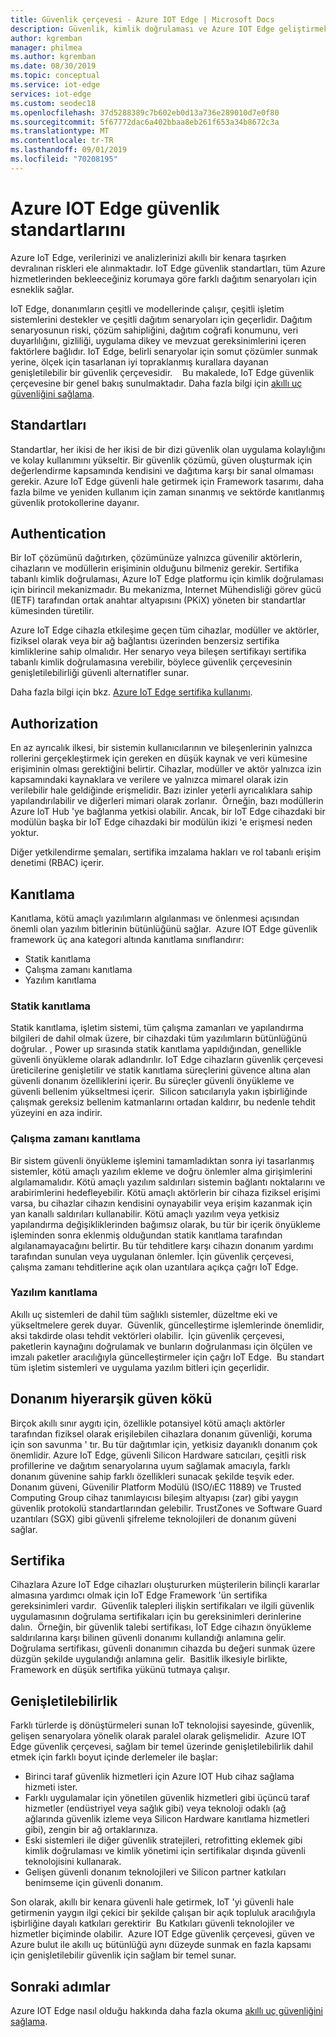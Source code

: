```yaml
---
title: Güvenlik çerçevesi - Azure IOT Edge | Microsoft Docs
description: Güvenlik, kimlik doğrulaması ve Azure IOT Edge geliştirmek için kullanılan ve çözümünüzü tasarlarken düşünülmesi gereken yetkilendirme standartları hakkında bilgi edinin
author: kgremban
manager: philmea
ms.author: kgremban
ms.date: 08/30/2019
ms.topic: conceptual
ms.service: iot-edge
services: iot-edge
ms.custom: seodec18
ms.openlocfilehash: 37d5288389c7b602eb0d13a736e289010d7e0f80
ms.sourcegitcommit: 5f67772dac6a402bbaa8eb261f653a34b8672c3a
ms.translationtype: MT
ms.contentlocale: tr-TR
ms.lasthandoff: 09/01/2019
ms.locfileid: "70208195"
---
```

# <a name="security-standards-for-azure-iot-edge"></a>Azure IOT Edge güvenlik standartlarını

Azure IoT Edge, verilerinizi ve analizlerinizi akıllı bir kenara taşırken devralınan riskleri ele alınmaktadır. IoT Edge güvenlik standartları, tüm Azure hizmetlerinden bekleeceğiniz korumaya göre farklı dağıtım senaryoları için esneklik sağlar. 

IoT Edge, donanımların çeşitli ve modellerinde çalışır, çeşitli işletim sistemlerini destekler ve çeşitli dağıtım senaryoları için geçerlidir. Dağıtım senaryosunun riski, çözüm sahipliğini, dağıtım coğrafi konumunu, veri duyarlılığını, gizliliği, uygulama dikey ve mevzuat gereksinimlerini içeren faktörlere bağlıdır. IoT Edge, belirli senaryolar için somut çözümler sunmak yerine, ölçek için tasarlanan iyi topraklanmış kurallara dayanan genişletilebilir bir güvenlik çerçevesidir. 
 
Bu makalede, IoT Edge güvenlik çerçevesine bir genel bakış sunulmaktadır. Daha fazla bilgi için [akıllı uç güvenliğini sağlama](https://azure.microsoft.com/blog/securing-the-intelligent-edge/).

## <a name="standards"></a>Standartları

Standartlar, her ikisi de her ikisi de bir dizi güvenlik olan uygulama kolaylığını ve kolay kullanımını yükseltir. Bir güvenlik çözümü, güven oluşturmak için değerlendirme kapsamında kendisini ve dağıtıma karşı bir sanal olmaması gerekir. Azure IoT Edge güvenli hale getirmek için Framework tasarımı, daha fazla bilme ve yeniden kullanım için zaman sınanmış ve sektörde kanıtlanmış güvenlik protokollerine dayanır. 

## <a name="authentication"></a>Authentication

Bir IoT çözümünü dağıtırken, çözümünüze yalnızca güvenilir aktörlerin, cihazların ve modüllerin erişiminin olduğunu bilmeniz gerekir. Sertifika tabanlı kimlik doğrulaması, Azure IoT Edge platformu için kimlik doğrulaması için birincil mekanizmadır. Bu mekanizma, Internet Mühendisliği görev gücü (IETF) tarafından ortak anahtar altyapısını (PKiX) yöneten bir standartlar kümesinden türetilir.     

Azure IoT Edge cihazla etkileşime geçen tüm cihazlar, modüller ve aktörler, fiziksel olarak veya bir ağ bağlantısı üzerinden benzersiz sertifika kimliklerine sahip olmalıdır. Her senaryo veya bileşen sertifikayı sertifika tabanlı kimlik doğrulamasına verebilir, böylece güvenlik çerçevesinin genişletilebilirliği güvenli alternatifler sunar. 

Daha fazla bilgi için bkz. [Azure IoT Edge sertifika kullanımı](iot-edge-certs.md).

## <a name="authorization"></a>Authorization

En az ayrıcalık ilkesi, bir sistemin kullanıcılarının ve bileşenlerinin yalnızca rollerini gerçekleştirmek için gereken en düşük kaynak ve veri kümesine erişiminin olması gerektiğini belirtir. Cihazlar, modüller ve aktör yalnızca izin kapsamındaki kaynaklara ve verilere ve yalnızca mimarel olarak izin verilebilir hale geldiğinde erişmelidir. Bazı izinler yeterli ayrıcalıklara sahip yapılandırılabilir ve diğerleri mimari olarak zorlanır.  Örneğin, bazı modüllerin Azure IoT Hub 'ye bağlanma yetkisi olabilir. Ancak, bir IoT Edge cihazdaki bir modülün başka bir IoT Edge cihazdaki bir modülün ikizi 'e erişmesi neden yoktur.

Diğer yetkilendirme şemaları, sertifika imzalama hakları ve rol tabanlı erişim denetimi (RBAC) içerir. 

## <a name="attestation"></a>Kanıtlama

Kanıtlama, kötü amaçlı yazılımların algılanması ve önlenmesi açısından önemli olan yazılım bitlerinin bütünlüğünü sağlar.  Azure IOT Edge güvenlik framework üç ana kategori altında kanıtlama sınıflandırır:

* Statik kanıtlama
* Çalışma zamanı kanıtlama
* Yazılım kanıtlama

### <a name="static-attestation"></a>Statik kanıtlama

Statik kanıtlama, işletim sistemi, tüm çalışma zamanları ve yapılandırma bilgileri de dahil olmak üzere, bir cihazdaki tüm yazılımların bütünlüğünü doğrular. , Power up sırasında statik kanıtlama yapıldığından, genellikle güvenli önyükleme olarak adlandırılır. IoT Edge cihazların güvenlik çerçevesi üreticilerine genişletilir ve statik kanıtlama süreçlerini güvence altına alan güvenli donanım özelliklerini içerir. Bu süreçler güvenli önyükleme ve güvenli bellenim yükseltmesi içerir.  Silicon satıcılarıyla yakın işbirliğinde çalışmak gereksiz bellenim katmanlarını ortadan kaldırır, bu nedenle tehdit yüzeyini en aza indirir. 

### <a name="runtime-attestation"></a>Çalışma zamanı kanıtlama

Bir sistem güvenli önyükleme işlemini tamamladıktan sonra iyi tasarlanmış sistemler, kötü amaçlı yazılım ekleme ve doğru önlemler alma girişimlerini algılamamalıdır. Kötü amaçlı yazılım saldırıları sistemin bağlantı noktalarını ve arabirimlerini hedefleyebilir. Kötü amaçlı aktörlerin bir cihaza fiziksel erişimi varsa, bu cihazlar cihazın kendisini oynayabilir veya erişim kazanmak için yan kanallı saldırıları kullanabilir. Kötü amaçlı yazılım veya yetkisiz yapılandırma değişikliklerinden bağımsız olarak, bu tür bir içerik önyükleme işleminden sonra eklenmiş olduğundan statik kanıtlama tarafından algılanamayacağını belirtir. Bu tür tehditlere karşı cihazın donanım yardımı tarafından sunulan veya uygulanan önlemler.  İçin güvenlik çerçevesi, çalışma zamanı tehditlerine açık olan uzantılara açıkça çağrı IoT Edge.  

### <a name="software-attestation"></a>Yazılım kanıtlama

Akıllı uç sistemleri de dahil tüm sağlıklı sistemler, düzeltme eki ve yükseltmelere gerek duyar.  Güvenlik, güncelleştirme işlemlerinde önemlidir, aksi takdirde olası tehdit vektörleri olabilir.  İçin güvenlik çerçevesi, paketlerin kaynağını doğrulamak ve bunların doğrulanması için ölçülen ve imzalı paketler aracılığıyla güncelleştirmeler için çağrı IoT Edge.  Bu standart tüm işletim sistemleri ve uygulama yazılım bitleri için geçerlidir. 

## <a name="hardware-root-of-trust"></a>Donanım hiyerarşik güven kökü

Birçok akıllı sınır aygıtı için, özellikle potansiyel kötü amaçlı aktörler tarafından fiziksel olarak erişilebilen cihazlara donanım güvenliği, koruma için son savunma ' tır. Bu tür dağıtımlar için, yetkisiz dayanıklı donanım çok önemlidir. Azure IoT Edge, güvenli Silicon Hardware satıcıları, çeşitli risk profillerine ve dağıtım senaryolarına uyum sağlamak amacıyla, farklı donanım güvenine sahip farklı özellikleri sunacak şekilde teşvik eder. Donanım güveni, Güvenilir Platform Modülü (ISO/ıEC 11889) ve Trusted Computing Group cihaz tanımlayıcısı bileşim altyapısı (zar) gibi yaygın güvenlik protokolü standartlarından gelebilir. TrustZones ve Software Guard uzantıları (SGX) gibi güvenli şifreleme teknolojileri de donanım güveni sağlar. 

## <a name="certification"></a>Sertifika

Cihazlara Azure IoT Edge cihazları oluştururken müşterilerin bilinçli kararlar almasına yardımcı olmak için IoT Edge Framework 'ün sertifika gereksinimleri vardır.  Güvenlik talepleri ilişkin sertifikaları ve ilgili güvenlik uygulamasının doğrulama sertifikaları için bu gereksinimleri derinlerine dalın.  Örneğin, bir güvenlik talebi sertifikası, IoT Edge cihazın önyükleme saldırılarına karşı bilinen güvenli donanımı kullandığı anlamına gelir. Doğrulama sertifikası, güvenli donanımın cihazda bu değeri sunmak üzere düzgün şekilde uygulandığı anlamına gelir.  Basitlik ilkesiyle birlikte, Framework en düşük sertifika yükünü tutmaya çalışır.   

## <a name="extensibility"></a>Genişletilebilirlik

Farklı türlerde iş dönüştürmeleri sunan IoT teknolojisi sayesinde, güvenlik, gelişen senaryolara yönelik olarak paralel olarak gelişmelidir.  Azure IOT Edge güvenlik çerçevesi, sağlam bir temel üzerinde genişletilebilirlik dahil etmek için farklı boyut içinde derlemeler ile başlar: 

* Birinci taraf güvenlik hizmetleri için Azure IOT Hub cihaz sağlama hizmeti ister.
* Farklı uygulamalar için yönetilen güvenlik hizmetleri gibi üçüncü taraf hizmetler (endüstriyel veya sağlık gibi) veya teknoloji odaklı (ağ ağlarında güvenlik izleme veya Silicon Hardware kanıtlama hizmetleri gibi), zengin bir ağ ortaklarınıza.
* Eski sistemleri ile diğer güvenlik stratejileri, retrofitting eklemek gibi kimlik doğrulaması ve kimlik yönetimi için sertifikalar dışında güvenli teknolojisini kullanarak.
* Gelişen güvenli donanım teknolojileri ve Silicon partner katkıları benimseme için güvenli donanım.

Son olarak, akıllı bir kenara güvenli hale getirmek, IoT 'yi güvenli hale getirmenin yaygın ilgi çekici bir şekilde çalışan bir açık topluluk aracılığıyla işbirliğine dayalı katkıları gerektirir  Bu Katkıları güvenli teknolojiler ve hizmetler biçiminde olabilir.  Azure IOT Edge güvenlik çerçevesi, güven ve Azure bulut ile akıllı uç bütünlüğü aynı düzeyde sunmak en fazla kapsamı için genişletilebilir güvenlik için sağlam bir temel sunar.  

## <a name="next-steps"></a>Sonraki adımlar

Azure IOT Edge nasıl olduğu hakkında daha fazla okuma [akıllı uç güvenliğini sağlama](https://azure.microsoft.com/blog/securing-the-intelligent-edge/).
